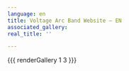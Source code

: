 ```yaml
---
language: en
title: Voltage Arc Band Website – EN
associated_gallery:
real_title: ''

---
```

{{{ renderGallery 1 3 }}}